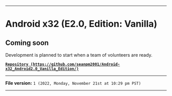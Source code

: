 
***

# Android x32 (E2.0, Edition: Vanilla)

## Coming soon

Development is planned to start when a team of volunteers are ready.

**[`Repository (https://github.com/seanpm2001/Android-x32_Android2.0_Vanilla_Edition/)`](https://github.com/seanpm2001/Android-x64_Android2.0_Vanilla_Edition/)**

***

**File version:** `1 (2022, Monday, November 21st at 10:29 pm PST)`

***
